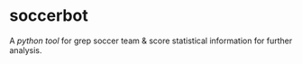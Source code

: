 # soccerbot
A *python tool* for grep soccer team & score statistical information for further analysis.
